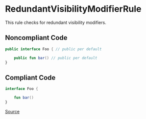 # RedundantVisibilityModifierRule

This rule checks for redundant visibility modifiers.

## Noncompliant Code

```kotlin
public interface Foo { // public per default

    public fun bar() // public per default
}
```
## Compliant Code

```kotlin
interface Foo {

    fun bar()
}
```

[Source](https://arturbosch.github.io/detekt/style.html#redundantvisibilitymodifierrule)
